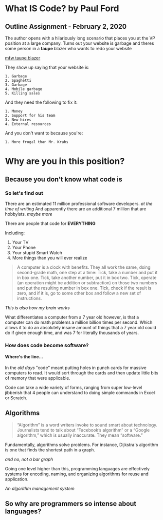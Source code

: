 # What IS Code? by Paul Ford

## Outline Assignment - February 2, 2020

The author opens with a hilariously long scenario that places you at the VP position at a large company.
Turns out your website is garbage and theres some person in a **taupe** blazer who wants to redo your website

  [mfw taupe blazer](https://external-preview.redd.it/cFRDcC1jVrLJqgFEkx46cs0eZEGd3SOD-ShqOMqQqWU.png?s=9d053a62fb4fb26bdf5670c75c1f837fa4b0552e)

  They show up saying that your website is:

    1. Garbage
    2. Spaghetti
    3. Garbage
    4. Mobile garbage
    5. Killing sales

  And they need the following to fix it:

    1. Money
    2. Support for his team
    3. New hires
    4. External resources

  And you don't want to because you're:

    1. More frugal than Mr. Krabs


# Why are you in this position?

## Because you don't know what code is

### So let's find out

There are an estimated 11 million professional software developers. *at the time of writing*
And apparently there are an additional 7 million that are hobbyists. *maybe more*

There are people that code for **EVERYTHING**

Including:

  1. Your TV
  2. Your Phone
  3. Your stupid Smart Watch
  4. More things than you will ever realize

>A computer is a clock with benefits. They all work the same, doing second-grade math, one step at a time: Tick, take a number and put it in box one. Tick, take another number, put it in box two. Tick, operate (an operation might be addition or subtraction) on those two numbers and put the resulting number in box one. Tick, check if the result is zero, and if it is, go to some other box and follow a new set of instructions.

_This is also how my brain works_

What differentiates a computer from a 7 year old however, is that a computer can do math problems a million billion times per second. Which allows it to do an absolutely insane amount of things that a 7 year old could do if given enough time, and was 7 for literally thousands of years.

### How does code become software?
#### Where's the line...

In the _old days_ "code" meant putting holes in punch cards for massive computers to read. It would sort through the cards and then update little bits of memory that were applicable.

Code can take a wide variety of forms, ranging from super low-level jibberish that 4 people can understand to doing simple commands in Excel or Scratch.


## Algorithms

> “Algorithm” is a word writers invoke to sound smart about technology. Journalists tend to talk about “Facebook’s algorithm” or a “Google algorithm,” which is usually inaccurate. They mean “software.”

Fundamentally, algorithms solve problems.
  For instance, Dijkstra's algorithm is one that finds the shortest path in a graph.

  *and no, not a bar graph*

Going one level higher than this, programming languages are effectively systems for encoding, naming, and organizing algorithms for reuse and application.

  _An algorithm management system_

## So why are programmers so intense about languages?
